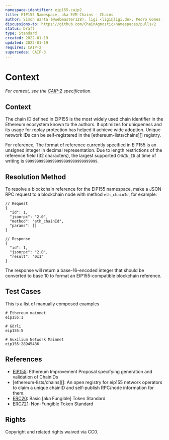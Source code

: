 ```yaml
---
namespace-identifier: eip155-caip2
title: EIP155 Namespace, aka EVM Chains - Chains
author: Simon Warta (@webmaster128), ligi <ligi@ligi.de>, Pedro Gomes (@pedrouid), Antoine Herzog (@antoineherzog), Pedro Gomes (@pedrouid), Joel Thorstensson (@oed)
discussions-to: https://github.com/ChainAgnostic/namespaces/pulls/2
status: Draft
type: Standard
created: 2022-01-19
updated: 2022-01-19
requires: CAIP-2
supersedes: CAIP-3
---
```


# Context

*For context, see the [CAIP-2][] specification.*

## Context

The chain ID defined in EIP155 is the most widely used chain identifier in the
Ethereum ecosystem known to the authors. It optimizes for uniqueness and its
usage for replay protection has helped it achieve wide adoption. Unique network
IDs can be self-registered in the [ethereum-lists/chains][] registry.

For reference, The format of reference currently specified in EIP155 is an
unsigned integer in decimal representation. Due to length restrictions of the
reference field (32 characters), the largest supported `CHAIN_ID` at time of
writing is `99999999999999999999999999999999`.

## Resolution Method

To resolve a blockchain reference for the EIP155 namespace, make a JSON-RPC
request to a blockchain node with method `eth_chainId`, for example:

```
// Request
{
  "id": 1,
  "jsonrpc": "2.0",
  "method": "eth_chainId",
  "params": []
}

// Response
{
  "id": 1,
  "jsonrpc": "2.0",
  "result": "0x1"
}
```

The response will return a base-16-encoded integer that should be converted to
base 10 to format an EIP155-compatible blockchain reference.

## Test Cases

This is a list of manually composed examples

```
# Ethereum mainnet
eip155:1

# Görli
eip155:5

# Auxilium Network Mainnet
eip155:28945486
```

## References

- [EIP155][]: Ethereum Improvement Proposal specifying generation and validation of ChainIDs
- [ethereum-lists/chains][]: An open registry for eip155 network operators to claim a
      unique chainID and self-publish RPC/node information for them.
- [ERC20][]: Basic [aka Fungible] Token Standard
- [ERC721][]: Non-Fungible Token Standard

[Chainid.network]: https://github.com/ethereum-lists/chains
[CAIP-2]: https://github.com/ChainAgnostic/CAIPs/blob/master/CAIPs/caip-2.md
[CAIP-10]: https://github.com/ChainAgnostic/CAIPs/blob/master/CAIPs/caip-10.md
[CAIP-19]: https://github.com/ChainAgnostic/CAIPs/blob/master/CAIPs/caip-19.md
[CAIP-21]: https://github.com/ChainAgnostic/CAIPs/blob/master/CAIPs/caip-21.md
[CAIP-22]: https://github.com/ChainAgnostic/CAIPs/blob/master/CAIPs/caip-22.md
[EIP155]: https://eips.ethereum.org/EIPS/eip-155
[ERC20]: https://eips.ethereum.org/EIPS/eip-20
[ERC721]: https://eips.ethereum.org/EIPS/eip-721


## Rights

Copyright and related rights waived via CC0.
